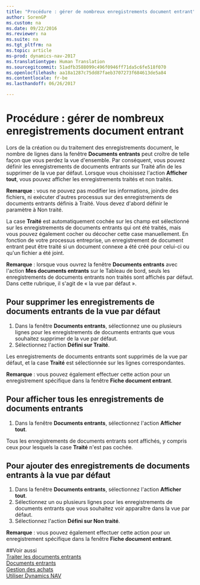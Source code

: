 ```yaml
---
title: "Procédure : gérer de nombreux enregistrements document entrant"
author: SorenGP
ms.custom: na
ms.date: 09/22/2016
ms.reviewer: na
ms.suite: na
ms.tgt_pltfrm: na
ms.topic: article
ms-prod: dynamics-nav-2017
ms.translationtype: Human Translation
ms.sourcegitcommit: 51adfb3588099c496f0946ff71da5c6fe518f070
ms.openlocfilehash: aa18a1287c75dd87faeb3707273f684613de5a84
ms.contentlocale: fr-be
ms.lasthandoff: 06/26/2017

---
```


# <a name="how-to-manage-many-incoming-document-records"></a>Procédure : gérer de nombreux enregistrements document entrant
Lors de la création ou du traitement des enregistrements document, le nombre de lignes dans la fenêtre **Documents entrants** peut croître de telle façon que vous perdez la vue d'ensemble. Par conséquent, vous pouvez définir les enregistrements de documents entrants sur Traité afin de les supprimer de la vue par défaut. Lorsque vous choisissez l'action **Afficher tout**, vous pouvez afficher les enregistrements traités et non traités.

**Remarque** : vous ne pouvez pas modifier les informations, joindre des fichiers, ni exécuter d'autres processus sur des enregistrements de documents entrants définis à Traité. Vous devez d'abord définir le paramètre à Non traité.

La case **Traité** est automatiquement cochée sur les champ est sélectionné sur les enregistrements de documents entrants qui ont été traités, mais vous pouvez également cocher ou décocher cette case manuellement. En fonction de votre processus entreprise, un enregistrement de document entrant peut être traité si un document connexe a été créé pour celui-ci ou qu'un fichier a été joint.

**Remarque** : lorsque vous ouvrez la fenêtre **Documents entrants** avec l'action **Mes documents entrants** sur le Tableau de bord, seuls les enregistrements de documents entrants non traités sont affichés par défaut. Dans cette rubrique, il s'agit de « la vue par défaut ».

## <a name="to-remove-incoming-document-records-from-the-default-view"></a>Pour supprimer les enregistrements de documents entrants de la vue par défaut
1. Dans la fenêtre **Documents entrants**, sélectionnez une ou plusieurs lignes pour les enregistrements de documents entrants que vous souhaitez supprimer de la vue par défaut.
2. Sélectionnez l'action **Défini sur Traité**.

Les enregistrements de documents entrants sont supprimés de la vue par défaut, et la case **Traité** est sélectionnée sur les lignes correspondantes.

**Remarque** : vous pouvez également effectuer cette action pour un enregistrement spécifique dans la fenêtre **Fiche document entrant**. 

## <a name="to-view-all-incoming-document-records"></a>Pour afficher tous les enregistrements de documents entrants
1. Dans la fenêtre **Documents entrants**, sélectionnez l'action **Afficher tout**.

Tous les enregistrements de documents entrants sont affichés, y compris ceux pour lesquels la case **Traité** n'est pas cochée.

## <a name="to-add-incoming-document-records-to-the-default-view"></a>Pour ajouter des enregistrements de documents entrants à la vue par défaut
1. Dans la fenêtre **Documents entrants**, sélectionnez l'action **Afficher tout**.
2. Sélectionnez un ou plusieurs lignes pour les enregistrements de documents entrants que vous souhaitez voir apparaître dans la vue par défaut.
3. Sélectionnez l'action **Défini sur Non traité**.  

**Remarque** : vous pouvez également effectuer cette action pour un enregistrement spécifique dans la fenêtre **Fiche document entrant**.
     
##<a name="see-also"></a>Voir aussi  
[Traiter les documents entrants](across-process-income-documents.md)  
[Documents entrants](across-income-documents.md)  
[Gestion des achats](purchasing-manage-purchasing.md)  
[Utiliser Dynamics NAV](ui-work-product.md)

